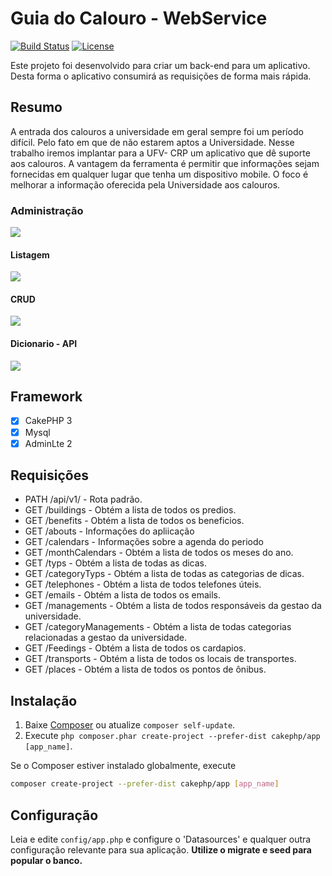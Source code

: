 # Guia do Calouro - WebService

[![Build Status](https://img.shields.io/travis/cakephp/app/master.svg?style=flat-square)](https://travis-ci.org/cakephp/app)
[![License](https://img.shields.io/packagist/l/cakephp/app.svg?style=flat-square)](https://packagist.org/packages/cakephp/app)

Este projeto foi desenvolvido para criar um back-end para um aplicativo. Desta forma o aplicativo consumirá as requisições de forma mais rápida.

## Resumo
A entrada dos calouros a universidade em geral sempre foi um período difícil. Pelo fato em que de não estarem aptos a Universidade. Nesse trabalho iremos implantar para a UFV- CRP um aplicativo que dê suporte aos calouros. A vantagem da ferramenta é permitir que informações sejam fornecidas em qualquer lugar que tenha um dispositivo mobile. O foco é melhorar a informação oferecida pela Universidade aos calouros.


### Administração
![](http://danielaraujos.com/partners/git_project/calouros-ws/home.png) 
#### Listagem
![](http://danielaraujos.com/partners/git_project/calouros-ws/listagem.png) 
#### CRUD
![](http://danielaraujos.com/partners/git_project/calouros-ws/edicao.png) 
#### Dicionario - API
![](http://danielaraujos.com/partners/git_project/calouros-ws/api.png) 

## Framework
- [x] CakePHP 3
- [x] Mysql
- [x] AdminLte 2

## Requisições
<ul>
    <li>PATH /api/v1/ - Rota padrão. </li>
    <li>GET /buildings - Obtém a lista de todos os predios.</li>
    <li>GET /benefits - Obtém a lista de todos os beneficios.</li>
    <li>GET /abouts - Informações do apliicação</li>
    <li>GET /calendars - Informações sobre a agenda do periodo</li>
    <li>GET /monthCalendars - Obtém a lista de todos os meses do ano.</li>
    <li>GET /typs - Obtém a lista de todas as dicas.</li>
    <li>GET /categoryTyps - Obtém a lista de todas as categorias de dicas.</li>
    <li>GET /telephones - Obtém a lista de todos telefones úteis.</li>
    <li>GET /emails - Obtém a lista de todos os emails.</li>
    <li>GET /managements - Obtém a lista de todos responsáveis da gestao da universidade.</li>
    <li>GET /categoryManagements - Obtém a lista de todas categorias relacionadas a gestao da universidade.</li>
    <li>GET /Feedings - Obtém a lista de todos os cardapios.</li>
    <li>GET /transports - Obtém a lista de todos os locais de transportes.</li>
    <li>GET /places - Obtém a lista de todos os pontos de ônibus.</li>
    
</ul>



## Instalação

1. Baixe [Composer](http://getcomposer.org/doc/00-intro.md) ou atualize `composer self-update`.
2. Execute `php composer.phar create-project --prefer-dist cakephp/app [app_name]`.

Se o Composer estiver instalado globalmente, execute
```bash
composer create-project --prefer-dist cakephp/app [app_name]
```

## Configuração
Leia e edite `config/app.php` e configure o 'Datasources' e qualquer outra configuração relevante para sua aplicação.
<strong>Utilize o migrate e seed para popular o banco.</strong>

